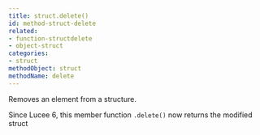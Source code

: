 ```yaml
---
title: struct.delete()
id: method-struct-delete
related:
- function-structdelete
- object-struct
categories:
- struct
methodObject: struct
methodName: delete
---
```


Removes an element from a structure.

Since Lucee 6, this member function `.delete()` now returns the modified struct
